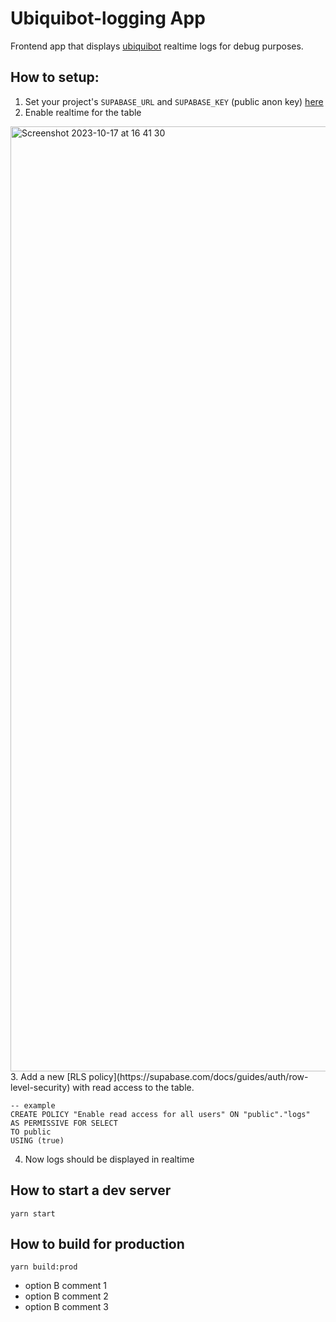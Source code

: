 # Ubiquibot-logging App

Frontend app that displays [ubiquibot](https://github.com/ubiquity/ubiquibot) realtime logs for debug purposes.

## How to setup:
1. Set your project's `SUPABASE_URL` and `SUPABASE_KEY` (public anon key) [here](https://github.com/ubiquity/ubiquibot-logging/blob/0517dd0e898744e5ae4fe0b66ae5941ee8d87538/scripts/constants/index.ts)
2. Enable realtime for the table
<img width="1512" alt="Screenshot 2023-10-17 at 16 41 30" src="https://github.com/ubiquity/ubiquibot-logging/assets/119500907/3629ec3f-62f2-42e8-8fde-557792b7fb2a">
3. Add a new [RLS policy](https://supabase.com/docs/guides/auth/row-level-security) with read access to the table. 

```
-- example
CREATE POLICY "Enable read access for all users" ON "public"."logs"
AS PERMISSIVE FOR SELECT
TO public
USING (true)
```
4. Now logs should be displayed in realtime

## How to start a dev server
```
yarn start
```

## How to build for production
```
yarn build:prod
```

- option B comment 1
- option B comment 2
- option B comment 3
